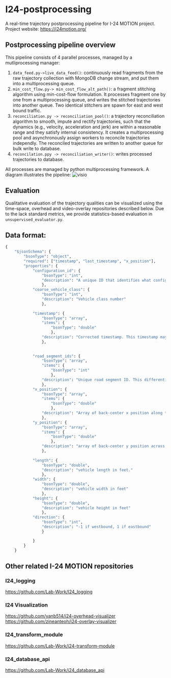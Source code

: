# I24-postprocessing

A real-time trajectory postprocessing pipeline for I-24 MOTION project.
Project website: https://i24motion.org/


## Postprocessing pipeline overview

This pipeline consists of 4 parallel processes, managed by a mutliprocessing manager:
1. `data_feed.py->live_data_feed()`: continuously read fragments from the raw trajectory collection with MongoDB change stream, and put them into a multiprocessing queue.
2. `min_cost_flow.py-> min_cost_flow_alt_path()`: a fragment stitching algorithm using min-cost-flow formulation. It processes fragment one by one from a multiprocessing queue, and writes the stitched trajectories into another queue. Two identical stitchers are spawn for east and west bound traffic.
3. `reconciliation.py -> reconciliation_pool()`: a trajectory reconciliation algorithm to smooth, impute and rectify trajectories, such that the dynamics (e.g., velocity, acceleration and jerk) are within a reasonable range and they satisfy internal consistency. It creates a multiprocessing pool and asynchronously assign workers to reconcile trajectories independly. The reconciled trajectories are written to another queue for bulk write to database.
4. `reconcilation.ppy -> reconciliation_writer()`: writes processed trajectories to database.

All processes are managed by python multiprocessing framework. A diagram illustrates the pipeline:
![visio](https://user-images.githubusercontent.com/30248823/180301065-05b13405-6627-4215-bf38-d94d8587531e.png)



## Evaluation
Qualitative evaluation of the trajectory qualities can be visualized using the time-space, overhead and video-overlay repositories described below.
Due to the lack standard metrics, we provide statistics-based evaluation in `unsupervised_evaluator.py`.

## Data format: 

```python
{
    "$jsonSchema": {
        "bsonType": "object",
        "required": ["timestamp", "last_timestamp", "x_position"],
        "properties": {
            "configuration_id": {
                "bsonType": "int",
                "description": "A unique ID that identifies what configuration was run. It links to a metadata document that defines all the settings that were used system-wide to generate this trajectory fragment"
                },
            "coarse_vehicle_class": {
                "bsonType": "int",
                "description": "Vehicle class number"
                },
            
            "timestamp": {
                "bsonType": "array",
                "items": {
                    "bsonType": "double"
                    },
                "description": "Corrected timestamp. This timestamp may be corrected to reduce timestamp errors."
                },
            
 
            "road_segment_ids": {
                "bsonType": "array",
                "items": {
                    "bsonType": "int"
                    },
                "description": "Unique road segment ID. This differentiates the mainline from entrance ramps and exit ramps, which get distinct road segment IDs."
                },
            "x_position": {
                "bsonType": "array",
                "items": {
                    "bsonType": "double"
                    },
                "description": "Array of back-center x position along the road segment in feet. The  position x=0 occurs at the start of the road segment."
                },
            "y_position": {
                "bsonType": "array",
                "items": {
                    "bsonType": "double"
                    },
                "description": "array of back-center y position across the road segment in feet. y=0 is located at the left yellow line, i.e., the left-most edge of the left-most lane of travel in each direction."
                },
            
            "length": {
                "bsonType": "double",
                "description": "vehicle length in feet."
                },
            "width": {
                "bsonType": "double",
                "description": "vehicle width in feet"
                },
            "height": {
                "bsonType": "double",
                "description": "vehicle height in feet"
                },
            "direction": {
                "bsonType": "int",
                "description": "-1 if westbound, 1 if eastbound"
                }

            }
        }
    }
```


## Other related I-24 MOTION repositories
### I24_logging
https://github.com/Lab-Work/I24_logging
### I24 Visualization
https://github.com/yanb514/i24-overhead-visualizer
https://github.com/zineanteoh/i24-overlay-visualizer
### I24_transform_module
https://github.com/Lab-Work/i24-transform-module
### I24_database_api
https://github.com/Lab-Work/i24_database_api

